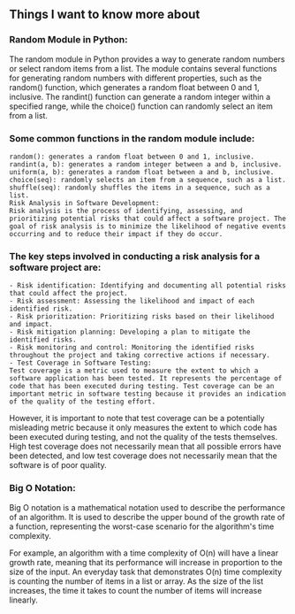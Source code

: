 ## Things I want to know more about

### Random Module in Python:
The random module in Python provides a way to generate random numbers or select random items from a list. The module contains several functions for generating random numbers with different properties, such as the random() function, which generates a random float between 0 and 1, inclusive. The randint() function can generate a random integer within a specified range, while the choice() function can randomly select an item from a list.

### Some common functions in the random module include:

    random(): generates a random float between 0 and 1, inclusive.
    randint(a, b): generates a random integer between a and b, inclusive.
    uniform(a, b): generates a random float between a and b, inclusive.
    choice(seq): randomly selects an item from a sequence, such as a list.
    shuffle(seq): randomly shuffles the items in a sequence, such as a list.
    Risk Analysis in Software Development:
    Risk analysis is the process of identifying, assessing, and prioritizing potential risks that could affect a software project. The goal of risk analysis is to minimize the likelihood of negative events occurring and to reduce their impact if they do occur.

### The key steps involved in conducting a risk analysis for a software project are:

    - Risk identification: Identifying and documenting all potential risks that could affect the project.
    - Risk assessment: Assessing the likelihood and impact of each identified risk.
    - Risk prioritization: Prioritizing risks based on their likelihood and impact.
    - Risk mitigation planning: Developing a plan to mitigate the identified risks.
    - Risk monitoring and control: Monitoring the identified risks throughout the project and taking corrective actions if necessary.
    - Test Coverage in Software Testing:
    Test coverage is a metric used to measure the extent to which a software application has been tested. It represents the percentage of code that has been executed during testing. Test coverage can be an important metric in software testing because it provides an indication of the quality of the testing effort.

However, it is important to note that test coverage can be a potentially misleading metric because it only measures the extent to which code has been executed during testing, and not the quality of the tests themselves. High test coverage does not necessarily mean that all possible errors have been detected, and low test coverage does not necessarily mean that the software is of poor quality.

### Big O Notation:
Big O notation is a mathematical notation used to describe the performance of an algorithm. It is used to describe the upper bound of the growth rate of a function, representing the worst-case scenario for the algorithm's time complexity.

For example, an algorithm with a time complexity of O(n) will have a linear growth rate, meaning that its performance will increase in proportion to the size of the input. An everyday task that demonstrates O(n) time complexity is counting the number of items in a list or array. As the size of the list increases, the time it takes to count the number of items will increase linearly.




